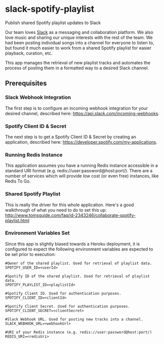 # slack-spotify-playlist
Publish shared Spotify playlist updates to Slack

Our team loves <a href="https://slack.com/">Slack</a> as a messaging and collaboration platform.  We also love music and
sharing our unique interests with the rest of the team.  We had been posting individual songs into a channel for everyone
to listen to, but found it much easier to work from a shared Spotify playlist for easier playback, curation, etc.

This app manages the retrieval of new playlist tracks and automates the process of posting them in a formatted way 
to a desired Slack channel.

## Prerequisites
### Slack Webhook Integration
The first step is to configure an incoming webhook integration for your desired channel, described here:
https://api.slack.com/incoming-webhooks.

### Spotify Client ID & Secret
The next step is to get a Spotify Client ID & Secret by creating an application, described here: 
https://developer.spotify.com/my-applications.

### Running Redis Instance
This application assumes you have a running Redis instance accessible in a standard URI format (e.g. redis://user:password@host:port/).
There are a number of services which will provide low cost (or even free) instances, like Redis To Go.

### Shared Spotify Playlist
This is really the driver for this whole application. Here's a good walkthrough of what you need to do to set this up:
http://www.tomsguide.com/faq/id-2343246/collaborate-spotify-playlist.html

### Environment Variables Set
Since this app is slightly biased towards a Heroku deployment, it is configured to expect the following 
environment variables are expected to be set prior to execution:
```
#Owner of the shared playlist. Used for retrieval of playlist data.
SPOTIFY_USER_ID=<userId>

#Spotify ID of the shared playlist. Used for retrieval of playlist data.
SPOTIFY_PLAYLIST_ID=<playlistId>

#Spotify Client ID. Used for authentication purposes.
SPOTIFY_CLIENT_ID=<clientId>

#Spotify Client Secret. Used for authentication purposes.
SPOTIFY_CLIENT_SECRET=<clientSecret>

#Slack Webhook URL. Used for posting new tracks into a channel.
SLACK_WEBHOOK_URL=<webhookUrl>

#URI of your Redis instance (e.g. redis://user:password@host:port/)
REDIS_URI=<redisUri>
```